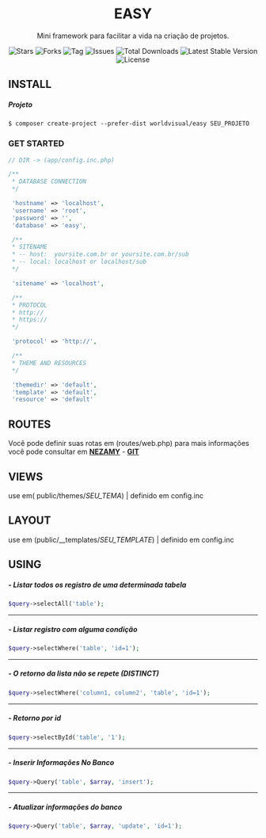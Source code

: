 
<h1 align="center"><b>EASY</b></h1>
<p align="center">Mini framework para facilitar a vida na criação de projetos.</p>

<p align="center">
 <img src="https://img.shields.io/github/stars/worldvisual/easy.svg" alt="Stars">
 <img src="https://img.shields.io/github/forks/worldvisual/easy.svg" alt="Forks">
 <img src="https://img.shields.io/github/tag/worldvisual/easy.svg" alt="Tag">
 <img src="https://img.shields.io/github/issues/worldvisual/easy.svg" alt="Issues"> 
 <img src="https://poser.pugx.org/worldvisual/easy/d/total.svg" alt="Total Downloads">
 <img src="https://poser.pugx.org/worldvisual/easy/v/stable.svg" alt="Latest Stable Version">
 <img src="https://poser.pugx.org/worldvisual/easy/license.svg" alt="License">
</p>

## INSTALL

##### Projeto
```
$ composer create-project --prefer-dist worldvisual/easy SEU_PROJETO
```
### GET STARTED
```php
// DIR -> (app/config.inc.php)

/**
 * DATABASE CONNECTION
 */

 'hostname' => 'localhost',
 'username' => 'root',
 'password' => '',
 'database' => 'easy',

 /**
 * SITENAME
 * -- host:  yoursite.com.br or yoursite.com.br/sub
 * -- local: localhost or localhost/sub
 */

 'sitename' => 'localhost',

 /**
 * PROTOCOL
 * http://
 * https://
 */

 'protocol' => 'http://',

 /**
 * THEME AND RESOURCES
 */

 'themedir' => 'default',
 'template' => 'default',
 'resource' => 'default'
```
## ROUTES
Você pode definir suas rotas em (routes/web.php) para mais informações você pode consultar em  **[NEZAMY](https://nezamy.com/route "nezamy")** - **[GIT](https://github.com/nezamy/route "GIT")**
## VIEWS
use em( public/themes/*SEU_TEMA*) | definido em config.inc
## LAYOUT
use em (public/__templates/*SEU_TEMPLATE*) | definido em config.inc 
## USING
##### - Listar todos os registro de uma determinada tabela
```php
$query->selectAll('table');
```
------------
##### - Listar registro com alguma condição
```php
$query->selectWhere('table', 'id=1');
```
------------
##### - O retorno da lista não se repete (DISTINCT)
```php
$query->selectWhere('column1, column2', 'table', 'id=1');
```
------------
##### - Retorno por id
```php
$query->selectById('table', '1');
```
------------

##### - Inserir Informações No Banco
```php
$query->Query('table', $array, 'insert');
```
------------
##### - Atualizar informações do banco
```php
$query->Query('table', $array, 'update', 'id=1');
```
